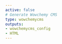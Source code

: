 ```yaml
---
active: false
# Generate Wowchemy CMS
type: wowchemycms
outputs:
- wowchemycms_config
- HTML
---
```

